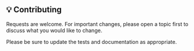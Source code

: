 ## 💡 Contributing

Requests are welcome. For important changes, please open a topic first to discuss what you would like to change.

Please be sure to update the tests and documentation as appropriate.
